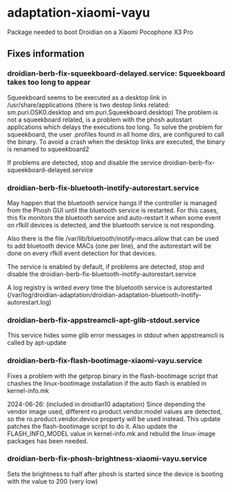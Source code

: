 # adaptation-xiaomi-vayu
Package needed to boot Droidian on a Xiaomi Pocophone X3 Pro


## Fixes information

### droidian-berb-fix-squeekboard-delayed.service: Squeekboard takes too long to appear
Squeekboard seems to be executed as a desktop link in /usr/share/applications (there is two destop links related: sm.puri.OSK0.desktop and sm.puri.Squeekboard.desktop)
The problem is not a squeekboard related, is a problem with the phosh autostart applications which delays the executions too long.
To solve the problem for squeekboard, the user .profiles found in all home dirs, are configured to call the binary.
To avoid a crash when the desktop links are executed, the binary is renamed to squeekboard2

If problems are detected, stop and disable the service droidian-berb-fix-squeekboard-delayed.service

### droidian-berb-fix-bluetooth-inotify-autorestart.service
May happen that the bluetooth service hangs if the controller is managed from the Phosh GUI until the bluetooth service is restarted.
For this cases, this fix monitors the bluetooth service and auto-restart it when some event on rfkill devices is detected, and the bluetooth service is not responding. 

Also there is the file /var/lib/bluetooth/inotify-macs.allow that can be used to add bluetooth device MACs (one per line), and the autorestart will be done on every rfkill event detection for that devices.

The service is enabled by default, if problems are detected, stop and disable the droidian-berb-fix-bluetooth-inotify-autorestart.service

A log registry is writed every time the bluetooth service is autorestarted (/var/log/droidian-adaptation/droidian-adaptation-bluetooth-inotify-autorestart.log)

### droidian-berb-fix-appstreamcli-apt-glib-stdout.service
This service hides some glib error messages in stdout when appstreamcli is called by apt-update

### droidian-berb-fix-flash-bootimage-xiaomi-vayu.service
Fixes a problem with the getprop binary in the flash-bootimage script that chashes the linux-bootimage installation if the auto flash is enabled in kernel-info.mk

2024-06-26: (included in droidian10 adaptation) Since depending the vendor image used, different ro.product.vendor.model values are detected, so the ro.product.vendor.device property will be used instead. This update patches the flash-bootimage script to do it. Also update the FLASH_INFO_MODEL value in kernel-info.mk and rebuild the linux-image packages has been needed.

### droidian-berb-fix-phosh-brightness-xiaomi-vayu.service
Sets the brightness to half after phosh is started since the device is booting with the value to 200 (very low)

